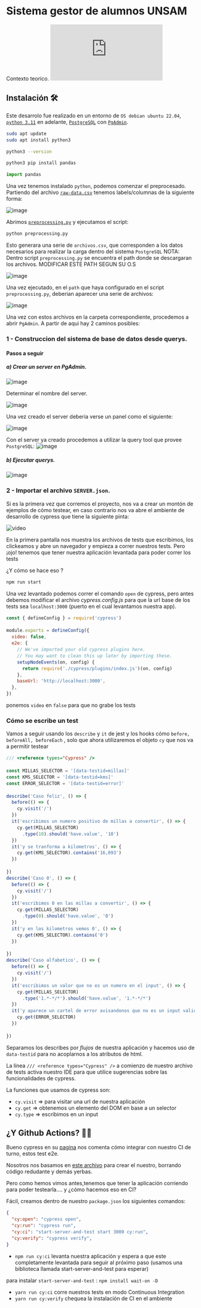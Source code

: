 # Sistema gestor de alumnos UNSAM
Contexto teorico. ![link](https://github.com/AdrianPerez0306/gestorAlumnos/blob/42ace063c036c55184657ba6f19447c937ccb2e3/TP%20Base%20de%20datos%202024%20UNSAM.pdf)

## Instalación :hammer_and_wrench: 
Este desarrolo fue realizado en un entorno de `OS debian ubuntu 22.04`, [`python 3.11`](https://www.pgadmin.org/) en adelante, [`PostgreSQL`](https://www.postgresql.org/) con [`PgAdmin`](https://www.pgadmin.org/).
```bash
sudo apt update
sudo apt install python3
```
```bash
python3 --version
```
```bash
python3 pip install pandas
```
```python
import pandas
```
Una vez tenemos instalado `python`, podemos comenzar el preprocesado. Partiendo del archivo [`raw-data.csv`](preprocessing/raw-data.csv) tenemos labels/columnas de la siguiente forma:

![image](https://github.com/user-attachments/assets/27a3ff0b-410a-4128-adc2-1f1714e79533)

Abrimos [`preprocessing.py`](preprocessing/preprocessing.py) y ejecutamos el script:
```bash
python preprocessing.py
```
Esto generara una serie de `archivos.csv`, que corresponden a los datos necesarios para realizar la carga dentro del sistema `PostgreSQL`
NOTA: Dentro script `preprocessing.py` se encuentra el path donde se descargaran los archivos. MODIFICAR ESTE PATH SEGUN SU O.S

![image](https://github.com/user-attachments/assets/a36596e0-0898-4533-9ef2-7624dd4ab945)

Una vez ejecutado, en el `path` que haya configurado en el script `preprocessing.py`, deberian aparecer una serie de archivos:

![image](https://github.com/user-attachments/assets/9d63581d-5389-4f5b-9fb0-9c8134cf3d9c)

Una vez con estos archivos en la carpeta correspondiente, procedemos a abrir `PgAdmin`. A partir de aqui hay 2 caminos posibles:

### 1 - Construccion del sistema de base de datos desde querys.
#### Pasos a seguir
##### a) Crear un server en PgAdmin.

![image](https://github.com/user-attachments/assets/3a22f8bb-34f5-4b8f-a55d-aeaa2466b365)

Determinar el nombre del server.

![image](https://github.com/user-attachments/assets/6d289825-8848-495f-bfe2-e0e0ec9668ba)

Una vez creado el server deberia verse un panel como el siguiente:

![image](https://github.com/user-attachments/assets/f413e971-1a44-4d10-9789-6a8ddee8bc7e)

Con el server ya creado procedemos a utilizar la query tool que provee `PostgreSQL`:
![image](https://github.com/user-attachments/assets/7bc8605f-209c-4888-a69e-d092fec69446)


##### b) Ejecutar querys.
![image](https://github.com/user-attachments/assets/4b53691a-54c0-4a78-8cfc-3573c5f7b54d)


### 2 - Importar el archivo `SERVER.json`.


Si es la primera vez que corremos el proyecto, nos va a crear un montón de ejemplos de cómo testear, en caso contrario nos va abre el ambiente de desarrollo de cypress que tiene la siguiente pinta:

![video](video/cypress2022.gif)

En la primera pantalla nos muestra los archivos de tests que escribimos, los clickeamos y abre un navegador y empieza a correr nuestros tests. Pero ¡ojo! tenemos que tener nuestra aplicación levantada para poder correr los tests

¿Y cómo se hace eso ?

```bash
npm run start
```

Una vez levantado podemos correr el comando `open` de cypress, pero antes debemos modificar el archivo *cypress.config.js* para que la url base de los tests sea `localhost:3000` (puerto en el cual levantamos nuestra app).

```js
const { defineConfig } = require('cypress')

module.exports = defineConfig({
  video: false,
  e2e: {
    // We've imported your old cypress plugins here.
    // You may want to clean this up later by importing these.
    setupNodeEvents(on, config) {
      return require('./cypress/plugins/index.js')(on, config)
    },
    baseUrl: 'http://localhost:3000',
  },
})
```

ponemos `video` en `false` para que no grabe los tests 

### Cómo se escribe un test

Vamos a seguir usando los `describe` y `it` de jest y los hooks cómo  `before, beforeAll, beforeEach` , solo que ahora utilizaremos el objeto `cy` que nos va a permitir testear

```javascript
/// <reference types="Cypress" />

const MILLAS_SELECTOR = '[data-testid=millas]'
const KMS_SELECTOR = '[data-testid=kms]'
const ERROR_SELECTOR = '[data-testid=error]'

describe('Caso feliz', () => {
  before(() => {
    cy.visit('/')
  })
  it('escribimos un numero positivo de millas a convertir', () => {
    cy.get(MILLAS_SELECTOR)
      .type(10).should('have.value', '10')
  })
  it('y se tranforma a kilometros', () => {
    cy.get(KMS_SELECTOR).contains('16,093')
  })

})
describe('Caso 0', () => {
  before(() => {
    cy.visit('/')
  })
  it('escribimos 0 en las millas a convertir', () => {
    cy.get(MILLAS_SELECTOR)
      .type(0).should('have.value', '0')
  })
  it('y en los kilometros vemos 0', () => {
    cy.get(KMS_SELECTOR).contains('0')
  })

})
describe('Caso alfabetico', () => {
  before(() => {
    cy.visit('/')
  })
  it('escribimos un valor que no es un numero en el input', () => {
    cy.get(MILLAS_SELECTOR)
      .type('1.*-*/*').should('have.value', '1.*-*/*')
  })
  it('y aparece un cartel de error avisandonos que no es un input valido', () => {
    cy.get(ERROR_SELECTOR)
  })

})
```

Separamos los describes por *flujos* de nuestra aplicación y hacemos uso de `data-testid` para no acoplarnos a los atributos de html.

La línea `/// <reference types="Cypress" />` a comienzo de nuestro archivo de tests activa nuestro IDE para que utilice sugerencias sobre las funcionalidades de cypress.

La funciones que usamos de cypress son:

- `cy.visit` => para visitar una url de nuestra aplicación
- `cy.get` => obtenemos un elemento del DOM en base a un selector
- `cy.type` => escribimos en un input

## ¿Y Github Actions? :construction_worker_man: 

Bueno cypress en su [pagina](https://docs.cypress.io/guides/guides/continuous-integration.html#Setting-up-CI) nos comenta cómo integrar con nuestro CI de turno, estos test e2e.

Nosotros nos basamos en [este archivo](https://github.com/cypress-io/cypress-example-kitchensink/blob/master/.github/workflows/chrome-headless.yml) para crear el nuestro, borrando código redudante y demás yerbas.

Pero como hemos vimos antes,tenemos que tener la aplicación corriendo para poder testearla.... y ¿cómo hacemos eso en CI?

Fácil, creamos dentro de nuestro `package.json` los siguientes comandos:

```json
{
  "cy:open": "cypress open",
  "cy:run": "cypress run",
  "cy:ci": "start-server-and-test start 3000 cy:run",
  "cy:verify": "cypress verify",
}
```

- `npm run cy:ci` levanta nuestra aplicación y espera a que este completamente levantada para seguir al próximo paso (usamos una biblioteca llamada start-server-and-test para esperar)

para instalar `start-server-and-test` : `npm install wait-on -D`

- `yarn run cy:ci` corre nuestros tests en modo Continuous Integration
- `yarn run cy:verify` chequea la instalación de CI en el ambiente
